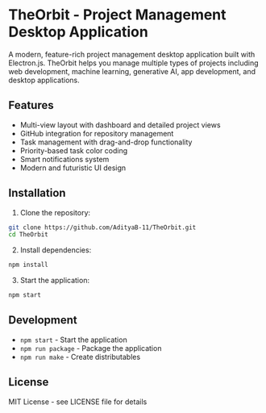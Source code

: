 # TheOrbit - Project Management Desktop Application

A modern, feature-rich project management desktop application built with Electron.js. TheOrbit helps you manage multiple types of projects including web development, machine learning, generative AI, app development, and desktop applications.

## Features

- Multi-view layout with dashboard and detailed project views
- GitHub integration for repository management
- Task management with drag-and-drop functionality
- Priority-based task color coding
- Smart notifications system
- Modern and futuristic UI design

## Installation

1. Clone the repository:
```bash
git clone https://github.com/AdityaB-11/TheOrbit.git
cd TheOrbit
```

2. Install dependencies:
```bash
npm install
```

3. Start the application:
```bash
npm start
```

## Development

- `npm start` - Start the application
- `npm run package` - Package the application
- `npm run make` - Create distributables

## License

MIT License - see LICENSE file for details 